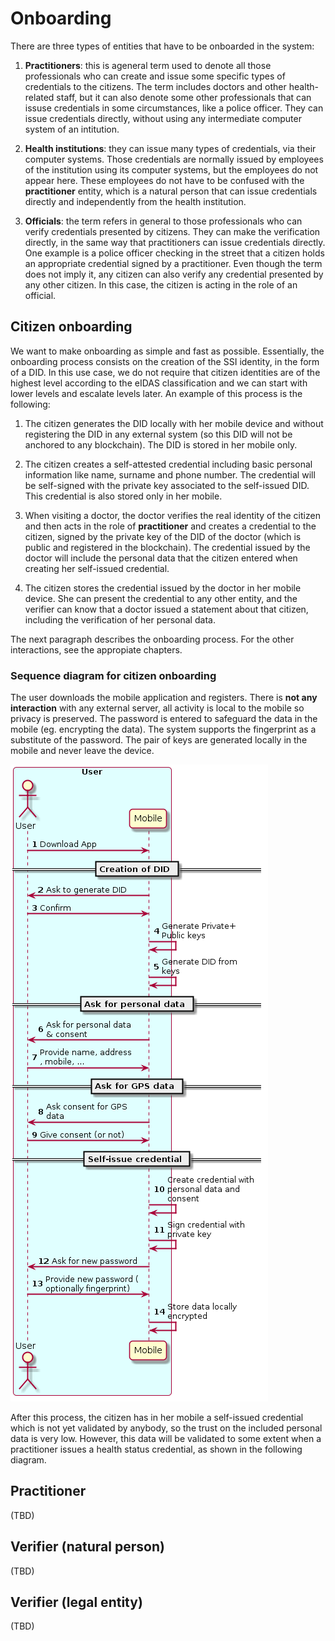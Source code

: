 # Onboarding

There are three types of entities that have to be onboarded in the system:

1. **Practitioners**: this is ageneral term used to denote all those professionals who can create and issue some specific types of credentials to the citizens. The term includes doctors and other health-related staff, but it can also denote some other professionals that can issuse credentials in some circumstances, like a police officer. They can issue credentials directly, without using any intermediate computer system of an intitution.

2. **Health institutions**: they can issue many types of credentials, via their computer systems. Those credentials are normally issued by employees of the institution using its computer systems, but the employees do not appear here. These employees do not have to be confused with the **practitioner** entity, which is a natural person that can issue credentials directly and independently from the health institution.

3. **Officials**: the term refers in general to those professionals who can verify credentials presented by citizens. They can make the verification directly, in the same way that practitioners can issue credentials directly. One example is a police officer checking in the street that a citizen holds an appropriate credential signed by a practitioner. Even though the term does not imply it, any citizen can also verify any credential presented by any other citizen. In this case, the citizen is acting in the role of an official.

## Citizen onboarding

We want to make onboarding as simple and fast as possible.
Essentially, the onboarding process consists on the creation of the SSI identity, in the form of a DID.
In this use case, we do not require that citizen identities are of the highest level according to the eIDAS classification and we can start with lower levels and escalate levels later.
An example of this process is the following:

1. The citizen generates the DID locally with her mobile device and without registering the DID in any external system (so this DID will not be anchored to any blockchain).
The DID is stored in her mobile only.

2. The citizen creates a self-attested credential including basic personal information like name, surname and phone number.
The credential will be self-signed with the private key associated to the self-issued DID.
This credential is also stored only in her mobile.

3. When visiting a doctor, the doctor verifies the real identity of the citizen and then acts in the role of **practitioner** and creates a credential to the citizen, signed by the private key of the DID of the doctor (which is public and registered in the blockchain).
The credential issued by the doctor will include the personal data that the citizen entered when creating her self-issued credential.

4. The citizen stores the credential issued by the doctor in her mobile device. She can present the credential to any other entity, and the verifier can know that a doctor issued a statement about that citizen, including the verification of her personal data.

The next paragraph describes the onboarding process. For the other interactions, see the appropiate chapters.

### Sequence diagram for citizen onboarding

The user downloads the mobile application and registers.
There is **not any interaction** with any external server, all activity is local to the mobile so privacy is preserved.
The password is entered to safeguard the data in the mobile (eg. encrypting the data).
The system supports the fingerprint as a substitute of the password.
The pair of keys are generated locally in the mobile and never leave the device.

![Onboarding](images/onboarding/citizen.png)

After this process, the citizen has in her mobile a self-issued credential which is not yet validated by anybody, so the trust on the included personal data is very low.
However, this data will be validated to some extent when a practitioner issues a health status credential, as shown in the following diagram.

## Practitioner

(TBD)

## Verifier (natural person)

(TBD)

## Verifier (legal entity)

(TBD)